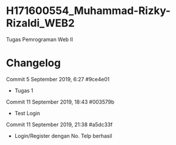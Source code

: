 # H171600554_Muhammad-Rizky-Rizaldi_WEB2
Tugas Pemrograman Web II

# Changelog
Commit 5 September 2019, 6:27 #9ce4e01
- Tugas 1

Commit 11 September 2019, 18:43 #003579b
- Test Login

Commit 11 September 2019, 21:38 #a5dc33f
- Login/Register dengan No. Telp berhasil

